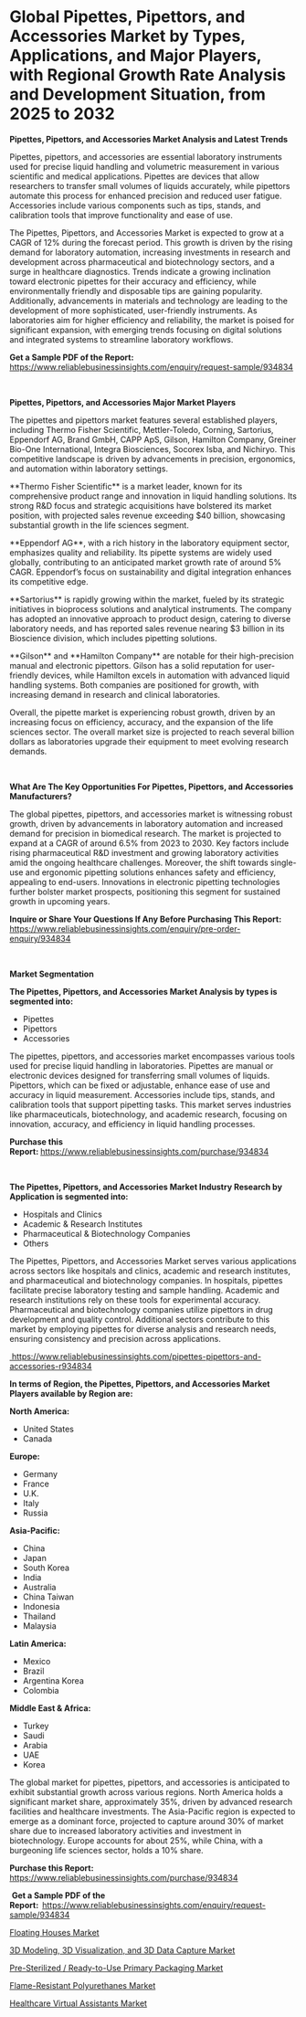 <p><h1>Global Pipettes, Pipettors, and Accessories Market by Types, Applications, and Major Players, with Regional Growth Rate Analysis and Development Situation, from 2025 to 2032</h1></p><p><strong>Pipettes, Pipettors, and Accessories Market Analysis and Latest Trends</strong></p>
<p><p>Pipettes, pipettors, and accessories are essential laboratory instruments used for precise liquid handling and volumetric measurement in various scientific and medical applications. Pipettes are devices that allow researchers to transfer small volumes of liquids accurately, while pipettors automate this process for enhanced precision and reduced user fatigue. Accessories include various components such as tips, stands, and calibration tools that improve functionality and ease of use.</p><p>The Pipettes, Pipettors, and Accessories Market is expected to grow at a CAGR of 12% during the forecast period. This growth is driven by the rising demand for laboratory automation, increasing investments in research and development across pharmaceutical and biotechnology sectors, and a surge in healthcare diagnostics. Trends indicate a growing inclination toward electronic pipettes for their accuracy and efficiency, while environmentally friendly and disposable tips are gaining popularity. Additionally, advancements in materials and technology are leading to the development of more sophisticated, user-friendly instruments. As laboratories aim for higher efficiency and reliability, the market is poised for significant expansion, with emerging trends focusing on digital solutions and integrated systems to streamline laboratory workflows.</p></p>
<p><strong>Get a Sample PDF of the Report:&nbsp;</strong> <a href="https://www.reliablebusinessinsights.com/enquiry/request-sample/934834?utm_campaign=39&utm_medium=2&utm_source=Github&utm_content=ia&utm_term=21032025&utm_id=pipettes-pipettors-and-accessories">https://www.reliablebusinessinsights.com/enquiry/request-sample/934834</a></p>
<p>&nbsp;</p>
<p><strong>Pipettes, Pipettors, and Accessories Major Market Players</strong></p>
<p><p>The pipettes and pipettors market features several established players, including Thermo Fisher Scientific, Mettler-Toledo, Corning, Sartorius, Eppendorf AG, Brand GmbH, CAPP ApS, Gilson, Hamilton Company, Greiner Bio-One International, Integra Biosciences, Socorex Isba, and Nichiryo. This competitive landscape is driven by advancements in precision, ergonomics, and automation within laboratory settings.</p><p>**Thermo Fisher Scientific** is a market leader, known for its comprehensive product range and innovation in liquid handling solutions. Its strong R&D focus and strategic acquisitions have bolstered its market position, with projected sales revenue exceeding $40 billion, showcasing substantial growth in the life sciences segment.</p><p>**Eppendorf AG**, with a rich history in the laboratory equipment sector, emphasizes quality and reliability. Its pipette systems are widely used globally, contributing to an anticipated market growth rate of around 5% CAGR. Eppendorf’s focus on sustainability and digital integration enhances its competitive edge.</p><p>**Sartorius** is rapidly growing within the market, fueled by its strategic initiatives in bioprocess solutions and analytical instruments. The company has adopted an innovative approach to product design, catering to diverse laboratory needs, and has reported sales revenue nearing $3 billion in its Bioscience division, which includes pipetting solutions.</p><p>**Gilson** and **Hamilton Company** are notable for their high-precision manual and electronic pipettors. Gilson has a solid reputation for user-friendly devices, while Hamilton excels in automation with advanced liquid handling systems. Both companies are positioned for growth, with increasing demand in research and clinical laboratories.</p><p>Overall, the pipette market is experiencing robust growth, driven by an increasing focus on efficiency, accuracy, and the expansion of the life sciences sector. The overall market size is projected to reach several billion dollars as laboratories upgrade their equipment to meet evolving research demands.</p></p>
<p>&nbsp;</p>
<p><strong>What Are The Key Opportunities For Pipettes, Pipettors, and Accessories Manufacturers?</strong></p>
<p><p>The global pipettes, pipettors, and accessories market is witnessing robust growth, driven by advancements in laboratory automation and increased demand for precision in biomedical research. The market is projected to expand at a CAGR of around 6.5% from 2023 to 2030. Key factors include rising pharmaceutical R&D investment and growing laboratory activities amid the ongoing healthcare challenges. Moreover, the shift towards single-use and ergonomic pipetting solutions enhances safety and efficiency, appealing to end-users. Innovations in electronic pipetting technologies further bolster market prospects, positioning this segment for sustained growth in upcoming years.</p></p>
<p><strong>Inquire or Share Your Questions If Any Before Purchasing This Report:</strong> <a href="https://www.reliablebusinessinsights.com/enquiry/pre-order-enquiry/934834?utm_campaign=39&utm_medium=2&utm_source=Github&utm_content=ia&utm_term=21032025&utm_id=pipettes-pipettors-and-accessories">https://www.reliablebusinessinsights.com/enquiry/pre-order-enquiry/934834</a></p>
<p>&nbsp;</p>
<p><strong>Market Segmentation</strong></p>
<p><strong>The Pipettes, Pipettors, and Accessories Market Analysis by types is segmented into:</strong></p>
<p><ul><li>Pipettes</li><li>Pipettors</li><li>Accessories</li></ul></p>
<p><p>The pipettes, pipettors, and accessories market encompasses various tools used for precise liquid handling in laboratories. Pipettes are manual or electronic devices designed for transferring small volumes of liquids. Pipettors, which can be fixed or adjustable, enhance ease of use and accuracy in liquid measurement. Accessories include tips, stands, and calibration tools that support pipetting tasks. This market serves industries like pharmaceuticals, biotechnology, and academic research, focusing on innovation, accuracy, and efficiency in liquid handling processes.</p></p>
<p><strong>Purchase this Report:&nbsp;</strong><a href="https://www.reliablebusinessinsights.com/purchase/934834?utm_campaign=39&utm_medium=2&utm_source=Github&utm_content=ia&utm_term=21032025&utm_id=pipettes-pipettors-and-accessories">https://www.reliablebusinessinsights.com/purchase/934834</a></p>
<p>&nbsp;</p>
<p><strong>The Pipettes, Pipettors, and Accessories Market Industry Research by Application is segmented into:</strong></p>
<p><ul><li>Hospitals and Clinics</li><li>Academic & Research Institutes</li><li>Pharmaceutical & Biotechnology Companies</li><li>Others</li></ul></p>
<p><p>The Pipettes, Pipettors, and Accessories Market serves various applications across sectors like hospitals and clinics, academic and research institutes, and pharmaceutical and biotechnology companies. In hospitals, pipettes facilitate precise laboratory testing and sample handling. Academic and research institutions rely on these tools for experimental accuracy. Pharmaceutical and biotechnology companies utilize pipettors in drug development and quality control. Additional sectors contribute to this market by employing pipettes for diverse analysis and research needs, ensuring consistency and precision across applications.</p></p>
<p><a href="https://www.reliablebusinessinsights.com/pipettes-pipettors-and-accessories-r934834?utm_campaign=39&utm_medium=2&utm_source=Github&utm_content=ia&utm_term=21032025&utm_id=pipettes-pipettors-and-accessories">&nbsp;https://www.reliablebusinessinsights.com/pipettes-pipettors-and-accessories-r934834</a></p>
<p><strong>In terms of Region, the Pipettes, Pipettors, and Accessories Market Players available by Region are:</strong></p>
<p>
    <p> <strong> North America: </strong>
        <ul>
            <li>United States</li>
            <li>Canada</li>
        </ul>
        </p> 
    <p> <strong> Europe: </strong>
        <ul>
            <li>Germany</li>
            <li>France</li>
            <li>U.K.</li>
            <li>Italy</li>
            <li>Russia</li>
        </ul>
        </p> 
    <p> <strong> Asia-Pacific: </strong>
        <ul>
            <li>China</li>
            <li>Japan</li>
            <li>South Korea</li>
            <li>India</li>
            <li>Australia</li>
            <li>China Taiwan</li>
            <li>Indonesia</li>
            <li>Thailand</li>
            <li>Malaysia</li>
        </ul>
        </p> 
    <p> <strong> Latin America: </strong>
        <ul>
            <li>Mexico</li>
            <li>Brazil</li>
            <li>Argentina Korea</li>
            <li>Colombia</li>
        </ul>
        </p> 
    <p> <strong> Middle East & Africa: </strong>
        <ul>
            <li>Turkey</li>
            <li>Saudi</li>
            <li>Arabia</li>
            <li>UAE</li>
            <li>Korea</li>
        </ul>
    </p>
    </p>
<p><p>The global market for pipettes, pipettors, and accessories is anticipated to exhibit substantial growth across various regions. North America holds a significant market share, approximately 35%, driven by advanced research facilities and healthcare investments. The Asia-Pacific region is expected to emerge as a dominant force, projected to capture around 30% of market share due to increased laboratory activities and investment in biotechnology. Europe accounts for about 25%, while China, with a burgeoning life sciences sector, holds a 10% share.</p></p>
<p><strong>Purchase this Report: </strong><a href="https://www.reliablebusinessinsights.com/purchase/934834?utm_campaign=39&utm_medium=2&utm_source=Github&utm_content=ia&utm_term=21032025&utm_id=pipettes-pipettors-and-accessories">https://www.reliablebusinessinsights.com/purchase/934834</a></p>
<p>&nbsp;<strong>Get a Sample PDF of the Report:&nbsp;&nbsp;</strong><a href="https://www.reliablebusinessinsights.com/enquiry/request-sample/934834?utm_campaign=39&utm_medium=2&utm_source=Github&utm_content=ia&utm_term=21032025&utm_id=pipettes-pipettors-and-accessories">https://www.reliablebusinessinsights.com/enquiry/request-sample/934834</a></p>
<p><strong></strong></p>
<p><p><a href="https://github.com/widlerumland/Market-Research-Report-List-1/blob/main/floating-houses-market.md?utm_campaign=39&utm_medium=2&utm_source=Github&utm_content=ia&utm_term=21032025&utm_id=pipettes-pipettors-and-accessories">Floating Houses Market</a></p><p><a href="https://github.com/uldularido/Market-Research-Report-List-1/blob/main/3d-modeling-3d-visualization-and-3d-data-capture-market.md?utm_campaign=39&utm_medium=2&utm_source=Github&utm_content=ia&utm_term=21032025&utm_id=pipettes-pipettors-and-accessories">3D Modeling, 3D Visualization, and 3D Data Capture Market</a></p><p><a href="https://github.com/akitamegge65/Market-Research-Report-List-1/blob/main/pre-sterilized-ready-to-use-primary-packaging-market.md?utm_campaign=39&utm_medium=2&utm_source=Github&utm_content=ia&utm_term=21032025&utm_id=pipettes-pipettors-and-accessories">Pre-Sterilized / Ready-to-Use Primary Packaging Market</a></p><p><a href="https://github.com/panciujoslin3/Market-Research-Report-List-1/blob/main/flame-resistant-polyurethanes-market.md?utm_campaign=39&utm_medium=2&utm_source=Github&utm_content=ia&utm_term=21032025&utm_id=pipettes-pipettors-and-accessories">Flame-Resistant Polyurethanes Market</a></p><p><a href="https://github.com/gummaarmel83/Market-Research-Report-List-1/blob/main/healthcare-virtual-assistants-market.md?utm_campaign=39&utm_medium=2&utm_source=Github&utm_content=ia&utm_term=21032025&utm_id=pipettes-pipettors-and-accessories">Healthcare Virtual Assistants Market</a></p></p>